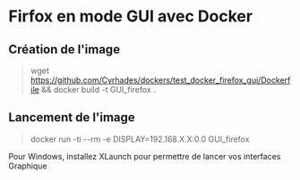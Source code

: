 # Firfox en mode GUI avec Docker

## Création de l'image
> wget https://github.com/Cyrhades/dockers/test_docker_firefox_gui/Dockerfile && docker build -t GUI_firefox .

## Lancement de l'image
> docker run -ti --rm -e DISPLAY=192.168.X.X:0.0 GUI_firefox

Pour Windows, installez XLaunch pour permettre de lancer vos interfaces Graphique